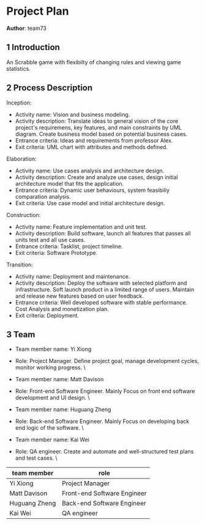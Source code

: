 # Project Plan

**Author**: team73

## 1 Introduction

An Scrabble game with flexibilty of changing rules and viewing game statistics.

## 2 Process Description

Inception:
- Activity name: Vision and business modeling.
- Activity description: Translate ideas to general vision of the core project's requiremens, key features, and main constraints by UML diagram. Create business model based on potential business cases.
- Entrance criteria: Ideas and requirements from professor Alex.
- Exit criteria: UML chart with attributes and methods defined. 

Elaboration:
- Activity name: Use cases analysis and architecture design.
- Activity description: Create and analyze use cases, design initial architecture model that fits the application.
- Entrance criteria: Dynamic user behaviours, system feasibiliy comparation analysis.
- Exit criteria: Use case model and initial architecture design.

Construction:
- Activity name: Feature implementation and unit test.
- Activity description: Build software, launch all features that passes all units test and all use cases.
- Entrance criteria: Tasklist, project timeline.
- Exit criteria: Software Prototype.

Transition:
- Activity name: Deployment and maintenance.
- Activity description: Deploy the software with selected platform and infrastructure. Soft launch product in a limited range of users. Maintain and release new features based on user feedback.
- Entrance criteria: Well developed software with stable performance. Cost Analysis and monetization plan.
- Exit criteria: Deployment.

## 3 Team

- Team member name: Yi Xiong
- Role: Project Manager. Define project goal, manage development cycles, monitor working progress.
\

- Team member name: Matt Davison
- Role: Front-end Software Engineer. Mainly Focus on front end software development and UI design.
\

- Team member name: Huguang Zheng
- Role: Back-end Software Engineer. Mainly Focus on developing back end logic of the software.
\

- Team member name: Kai Wei
- Role: QA engineer. Create and automate and well-structured test plans and test cases. 
\


| team member   | role                        |
|---------------|-----------------------------|
| Yi Xiong      | Project Manager             |
| Matt Davison  | Front-end Software Engineer |
| Huguang Zheng | Back-end Software Engineer  |
| Kai Wei       | QA engineer                 |






